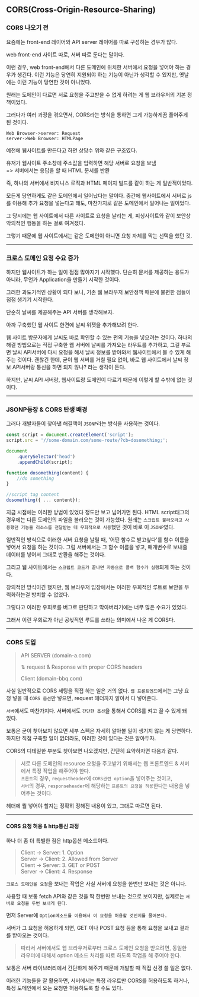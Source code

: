 ## CORS(Cross-Origin-Resource-Sharing)

### CORS 나오기 전

요즘에는 front-end 레이어와 API server 레이어를 따로 구성하는 경우가 많다.

web front-end 사이트 따로, 서버 따로 둔다는 말이다.

이런 경우, web front-end에서 다른 도메인에 위치한 서버에서 요청을 넣어야 하는 경우가 생긴다. 이런 기능은 당연히 지원되야 하는 기능이 아닌가 생각할 수 있지만, 옛날에는 이런 기능이 당연한 것이
아니었다.   

원래는 도메인이 다르면 서로 요청을 주고받을 수 없게 하려는 게 웹 브라우저의 기본 정책이었다.

그러다가 여러 과정을 겪으면서, CORS라는 방식을 통하면 그게 가능하게끔 풀어주게 된 것이다.

```uml-sequence-diagram
Web Browser->server: Request
server->Web Browser: HTMLPage
```

예전에 웹사이트를 만든다고 하면 상당수 위와 같은 구조였다.

유저가 웹사이트 주소창에 주소값을 입력하면 해당 서버로 요청을 보냄<br>
=> 서버에서는 응답을 할 때 HTML 문서를 반환

즉, 하나의 서버에서 비지니스 로직과 HTML 페이지 빌드를 같이 하는 게 일반적이었다.

모든게 당연하게도 같은 도메인에서 일어났다는 말이다. 중간에 웹사이트에서 서버로 js를 이용해 추가 요청을 넣는다고 해도, 마찬가지로 같은 도메인에서 일어나는 일이었다.

그 당시에는 웹 사이트에서 다른 사이트로 요청을 날리는 게, 피싱사이트와 같이 보안상 악의적인 행동을 하는 걸로 여겨졌다.

그렇기 때문에 웹 사이트에서는 같은 도메인이 아니면 요청 자체를 막는 선택을 했던 것.

---

### 크로스 도메인 요청 수요 증가

하지만 웹사이트가 하는 일이 점점 많아지기 시작했다. 단순히 문서를 제공하는 용도가 아니라, 무언가 Application을 만들기 시작한 것이다.

그러한 과도기적인 상황이 되다 보니, 기존 웹 브라우저 보안정책 때문에 불편한 점들이 점점 생기기 시작한다.

단순히 날씨를 제공해주는 API 서버를 생각해보자.

아까 구축했던 웹 사이트 한켠에 날씨 위젯을 추가해보려 한다.

웹 사이트 방문자에게 날씨도 바로 확인할 수 있는 편의 기능을 넣으려는 것이다. 하나의 해결 방법으로는 직접 구축한 웹 서버에 날씨를 가져오는 라우트를 추가하고, 그걸 부르면 날씨 API서버에 다시 요청을 해서 날씨
정보를 받아와서 웹사이트에서 볼 수 있게 해주는 것이다. 괜찮긴 한데, 굳이 웹 서버를 거칠 필요 없이, 바로 웹 사이트에서 날씨 정보 API서버랑 통신을 하면 되지 않나? 라는 생각이 든다.

하지만, 날씨 API 서버랑, 웹사이트랑 도메인이 다르기 때문에 이렇게 할 수밖에 없는 것이다.

---

### JSONP등장 & CORS 탄생 배경

그러다 개발자들이 찾아낸 해결책이 `JSONP`라는 방식을 사용하는 것이다.

```js
const script = document.createElement('script');
script.src = '//some-domain.com/some-route/?cb=dosomething;';

document
    .querySelector('head')
    .appendChild(script);

function dosomething(content) {
    //do something
}

//script tag content
dosomething({ ... content});
```

지금 시점에는 이러한 방법이 있었다 정도만 보고 넘어가면 된다. HTML script태그의 경우에는 다른 도메인의
파일을 불러오는 것이 가능했다. 원래는 `스크립트 불러오라고 사용했던 기능을 리소스를 전달받는 데 우회적으로 사용`했던 것이
바로 이 `JSONP`였다.

일반적인 방식으로 이러한 서버 요청을 날릴 때, '어떤 함수로 받고싶다'를 함수 이름을 넣어서 요청을 하는 것이다. 그럼 서버에서는 그 함수 이름을 넣고, 
매개변수로 보내줄 데이터를 넣어서 그대로 반환을 해주는 것이다.

그리고 웹 사이트에서는 `스크립트 코드가 끝나면 자동으로 콜백 함수가 실행`되게 하는 것이다.

창의적인 방식이긴 했지만, 웹 브라우저 입장에서는 이러한 우회적인 루트로 보안을 무력화하는걸 방치할 수 없었다.

그렇다고 이러한 우회로를 버그로 판단하고 막아버리기에는 너무 많은 수요가 있었다.

그래서 이런 우회로가 아닌 공싟적인 루트를 쓰라는 의미에서 나온 게 CORS다.

---

### CORS 도입

> API SERVER (domain-a.com)
> 
> ⇅ request & Response with proper CORS headers 
> 
> Client (domain-bbq.com) 

사실 일반적으로 CORS 세팅을 직접 하는 일은 거의 없다. `웹 프론트엔드`에서는 그냥 요청 넣을 때 `CORS 옵션`만 넣으면, request 헤더까지 알아서 다 넣어준다.

`서버`에서도 마찬가지다. 서버에서도 `간단한 옵션`을 통해서 CORS를 켜고 끌 수 있게 돼 있다.

보통은 굳이 찾아보지 않으면 세부 스펙은 자세히 알아볼 일이 생기지 않는 게 당연하다. 하지만 직접 구축할 일이 없더라도, 이러한 것이 있다는 것은 알아두자.

CORS의 디테일한 부분도 찾아보면 나오겠지만, 간단히 요약하자면 다음과 같다.

>서로 다른 도메인의 resource 요청을 주고받기 위해서는 웹 프론트엔드 & 서버에서 특정 작업을 해주어야 한다.<br>
`프론트`의 경우, `requestheader`에 `CORS관련 option`을 넣어주는 것이고,<br>
`서버`의 경우, `responseheader`에 해당하는 `프론트의 요청을 허용`한다는 내용을 넣어주는 것이다.

헤더에 뭘 넣어야 할지는 정확히 정해진 내용이 있고, 그대로 따르면 된다.

---

#### CORS 요청 허용 & http통신 과정 

하나 더 좀 더 특별한 점은 http옵션 메소드이다.

> Client -> Server: 1. Option<br>
> Server -> Client: 2. Allowed from Server<br>
> Client -> Server: 3. GET or POST<br>
> Server -> Client: 4. Response

`크로스 도메인을 요청`을 보내는 작업은 사실 서버에 요청을 한번만 보내는 것은 아니다. 

사용할 때 보통 fetch API와 같은 것을 딱 한번만 보내는 것으로 보이지만, 실제로는 `서버로 요청을 두번 보내게 된다`.

먼저 Server에 `Option메소드를 이용해서 이 요청을 허용할 것인지를 물어본다.`

서버가 그 요청을 허용하게 되면, GET 이나 POST 요청 등을 통해 요청을 보내고 결과를 받아오는 것이다.

>따라서 서버에서도 웹 브라우저로부터 크로스 도메인 요청을 받으려면, 동일한 라우터에 대해서 option 메소드 처리를 따로 하도록 작업을 해 주어야 한다.

보통은 서버 라이브러리에서 간단하게 해주기 때문에 개발할 때 직접 신경 쓸 일은 없다.

이러한 기능들을 잘 활용하면, 서버에서는 특정 라우트만 CORS를 허용하도록 하거나, 특정 도메인에서 오는 요청만 허용하도록 할 수도 있다.










